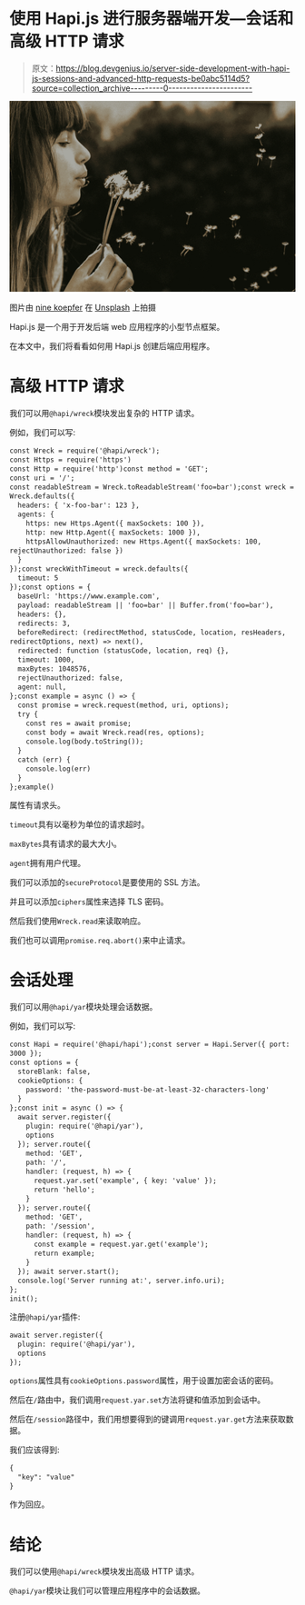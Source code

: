 # 使用 Hapi.js 进行服务器端开发—会话和高级 HTTP 请求

> 原文：<https://blog.devgenius.io/server-side-development-with-hapi-js-sessions-and-advanced-http-requests-be0abc5114d5?source=collection_archive---------0----------------------->

![](img/ca5e346bff533ad8cd1ab64a0d4e5362.png)

图片由 [nine koepfer](https://unsplash.com/@enka80?utm_source=medium&utm_medium=referral) 在 [Unsplash](https://unsplash.com?utm_source=medium&utm_medium=referral) 上拍摄

Hapi.js 是一个用于开发后端 web 应用程序的小型节点框架。

在本文中，我们将看看如何用 Hapi.js 创建后端应用程序。

# 高级 HTTP 请求

我们可以用`@hapi/wreck`模块发出复杂的 HTTP 请求。

例如，我们可以写:

```
const Wreck = require('@hapi/wreck');
const Https = require('https')
const Http = require('http')const method = 'GET';
const uri = '/';
const readableStream = Wreck.toReadableStream('foo=bar');const wreck = Wreck.defaults({
  headers: { 'x-foo-bar': 123 },
  agents: {
    https: new Https.Agent({ maxSockets: 100 }),
    http: new Http.Agent({ maxSockets: 1000 }),
    httpsAllowUnauthorized: new Https.Agent({ maxSockets: 100, rejectUnauthorized: false })
  }
});const wreckWithTimeout = wreck.defaults({
  timeout: 5
});const options = {
  baseUrl: 'https://www.example.com',
  payload: readableStream || 'foo=bar' || Buffer.from('foo=bar'),
  headers: {},
  redirects: 3,
  beforeRedirect: (redirectMethod, statusCode, location, resHeaders, redirectOptions, next) => next(),
  redirected: function (statusCode, location, req) {},
  timeout: 1000,
  maxBytes: 1048576,
  rejectUnauthorized: false,
  agent: null,  
};const example = async () => {
  const promise = wreck.request(method, uri, options);
  try {
    const res = await promise;
    const body = await Wreck.read(res, options);
    console.log(body.toString());
  }
  catch (err) {
    console.log(err)
  }
};example()
```

属性有请求头。

`timeout`具有以毫秒为单位的请求超时。

`maxBytes`具有请求的最大大小。

`agent`拥有用户代理。

我们可以添加的`secureProtocol`是要使用的 SSL 方法。

并且可以添加`ciphers`属性来选择 TLS 密码。

然后我们使用`Wreck.read`来读取响应。

我们也可以调用`promise.req.abort()`来中止请求。

# 会话处理

我们可以用`@hapi/yar`模块处理会话数据。

例如，我们可以写:

```
const Hapi = require('@hapi/hapi');const server = Hapi.Server({ port: 3000 });
const options = {
  storeBlank: false,
  cookieOptions: {
    password: 'the-password-must-be-at-least-32-characters-long'    
  }
};const init = async () => {  
  await server.register({
    plugin: require('@hapi/yar'),
    options
  }); server.route({ 
    method: 'GET', 
    path: '/', 
    handler: (request, h) => {
      request.yar.set('example', { key: 'value' });
      return 'hello';
    }
  }); server.route({ 
    method: 'GET', 
    path: '/session', 
    handler: (request, h) => {
      const example = request.yar.get('example');      
      return example;
    }
  }); await server.start();
  console.log('Server running at:', server.info.uri);
};
init();
```

注册`@hapi/yar`插件:

```
await server.register({
  plugin: require('@hapi/yar'),
  options
});
```

`options`属性具有`cookieOptions.password`属性，用于设置加密会话的密码。

然后在`/`路由中，我们调用`request.yar.set`方法将键和值添加到会话中。

然后在`/session`路径中，我们用想要得到的键调用`request.yar.get`方法来获取数据。

我们应该得到:

```
{
  "key": "value"
}
```

作为回应。

# 结论

我们可以使用`@hapi/wreck`模块发出高级 HTTP 请求。

`@hapi/yar`模块让我们可以管理应用程序中的会话数据。